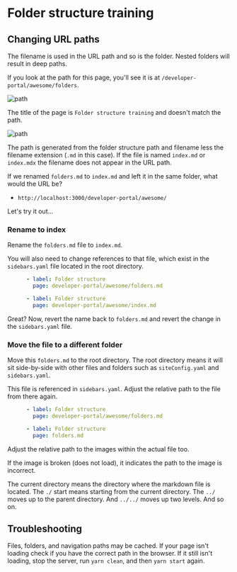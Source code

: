 # Folder structure training

## Changing URL paths

The filename is used in the URL path and so is the folder.
Nested folders will result in deep paths.

If you look at the path for this page, you'll see it is at `/developer-portal/awesome/folders`.

![path](../images/folders-url.png)

The title of the page is `Folder structure training` and doesn't match the path.

![path](../images/folders-path.png)

The path is generated from the folder structure path and filename less the filename extension (`.md` in this case).
If the file is named `index.md` or `index.mdx` the filename does not appear in the URL path.

If we renamed `folders.md` to `index.md` and left it in the same folder, what would the URL be?

- `http://localhost:3000/developer-portal/awesome/`

Let's try it out...

### Rename to index

Rename the `folders.md` file to `index.md`.

You will also need to change references to that file, which exist in the `sidebars.yaml` file located in the root directory.

```yaml Original
      - label: Folder structure
        page: developer-portal/awesome/folders.md
```

```yaml New
      - label: Folder structure
        page: developer-portal/awesome/index.md
```

Great? Now, revert the name back to `folders.md` and revert the change in the `sidebars.yaml` file.


### Move the file to a different folder

Move this `folders.md` to the root directory.
The root directory means it will sit side-by-side with other files and folders such as `siteConfig.yaml` and `sidebars.yaml`.

This file is referenced in `sidebars.yaml`.
Adjust the relative path to the file from there again.

```yaml Original
      - label: Folder structure
        page: developer-portal/awesome/folders.md
```

```yaml New
      - label: Folder structure
        page: folders.md
```

Adjust the relative path to the images within the actual file too.

If the image is broken (does not load), it indicates the path to the image is incorrect.

The current directory means the directory where the markdown file is located.
The `./` start means starting from the current directory.
The `../` moves up to the parent directory.
And `../../` moves up two levels.
And so on.

## Troubleshooting

Files, folders, and navigation paths may be cached.
If your page isn't loading check if you have the correct path in the browser.
If it still isn't loading, stop the server, run `yarn clean`, and then `yarn start` again.
